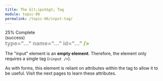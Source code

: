 ```yaml
---
title: The &lt;iput&gt; Tag
module: topic-06
permalink: /topic-06/input-tag/
---
```


<div class="divider-heading"></div>


<div class="panel panel-success">
  <div class="progress" style="margin-bottom: 0; border-bottom-left-radius: 0; border-bottom-right-radius: 0;">
    <div class="progress-bar progress-bar-success progress-bar-striped" role="progressbar" aria-valuenow="25" aria-valuemin="0" aria-valuemax="100" style="width: 25%">
      <span class="sr-only">25% Complete (success)</span>
    </div>
  </div>
  <div class="panel-body">
    <p style="font-size: large; margin: 0;"><span style="color: #79AF33; font-weight: bold;"><input</span> <span style="color: #999">type="..." name="..." id="..."</span> <span style="color: #79AF33; font-weight: bold;">/></span></p>
  </div>
</div>


The "input" element is an **empty element**. Therefore, the element only requires a single tag (`<input />`).

As with forms, this element is reliant on attributes within the tag to allow it to be useful. Visit the next pages to learn these attributes.

